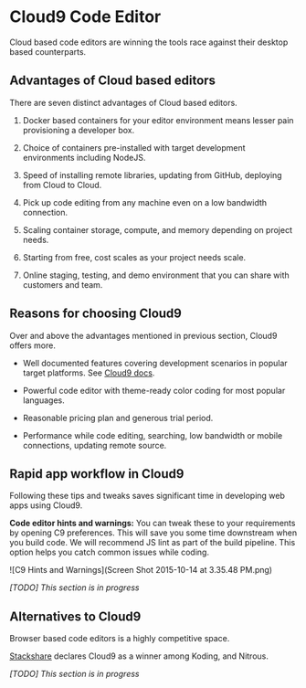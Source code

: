 # Cloud9 Code Editor

Cloud based code editors are winning the tools race against their desktop based counterparts. 

## Advantages of Cloud based editors

There are seven distinct advantages of Cloud based editors.

1. Docker based containers for your editor environment means lesser pain provisioning a developer box.

2. Choice of containers pre-installed with target development environments including NodeJS.

3. Speed of installing remote libraries, updating from GitHub, deploying from Cloud to Cloud.

4. Pick up code editing from any machine even on a low bandwidth connection.

5. Scaling container storage, compute, and memory depending on project needs.

6. Starting from free, cost scales as your project needs scale.

7. Online staging, testing, and demo environment that you can share with customers and team.

## Reasons for choosing Cloud9

Over and above the advantages mentioned in previous section, Cloud9 offers more.

- Well documented features covering development scenarios in popular target platforms. See [Cloud9 docs](https://docs.c9.io/docs/). 

- Powerful code editor with theme-ready color coding for most popular languages.

- Reasonable pricing plan and generous trial period.

- Performance while code editing, searching, low bandwidth or mobile connections, updating remote source.

## Rapid app workflow in Cloud9

Following these tips and tweaks saves significant time in developing web apps using Cloud9.

**Code editor hints and warnings:** You can tweak these to your requirements by opening C9 preferences. This will save you some time downstream when you build code. We will recommend JS lint as part of the build pipeline. This option helps you catch common issues while coding.

![C9 Hints and Warnings](Screen Shot 2015-10-14 at 3.35.48 PM.png)

*[TODO] This section is in progress*
 
## Alternatives to Cloud9

Browser based code editors is a highly competitive space.

[Stackshare](http://stackshare.io/stackups/cloud9-ide-vs-nitrous-io-vs-koding) declares Cloud9 as a winner among Koding, and Nitrous.

*[TODO] This section is in progress*
